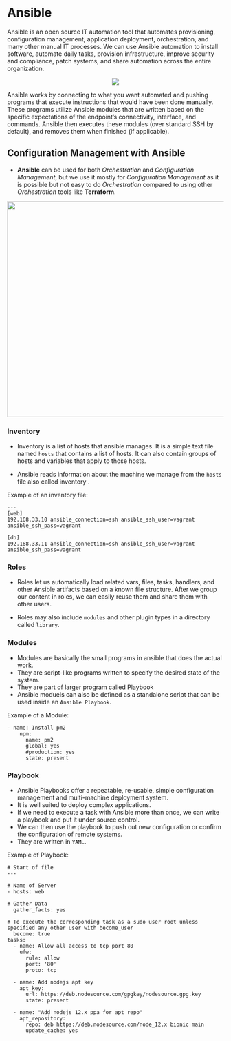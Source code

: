 

# Ansible

Ansible is an open source IT automation tool that automates provisioning, configuration management, application deployment, orchestration, and many other manual IT processes. We can use Ansible automation to install software, automate daily tasks, provision infrastructure, improve security and compliance, patch systems, and share automation across the entire organization.

<p align="center">
  <img src="https://user-images.githubusercontent.com/110366380/201702748-e429a4a5-3ea5-4def-9b9e-8a86383661ad.png">
</p>

Ansible works by connecting to what you want automated and pushing programs that execute instructions that would have been done manually. These programs utilize Ansible modules that are written based on the specific expectations of the endpoint’s connectivity, interface, and commands. Ansible then executes these modules (over standard SSH by default), and removes them when finished (if applicable).

## Configuration Management with Ansible

- **Ansible** can be used for both *Orchestration* and *Configuration Management*, but we use it mostly for *Configuration Management* as it is possible but not easy to do *Orchestration* compared to using other *Orchestration* tools like **Terraform**.

<p align="center">
  <img height=500 width=750 src="https://user-images.githubusercontent.com/110366380/201694444-ddb5beff-753e-4c8d-ae3e-d718b90ac772.png">
</p>

### Inventory
- Inventory is a list of hosts that ansible manages. It is a simple text file named `hosts` that contains a list of hosts. It can also contain groups of hosts and variables that apply to those hosts.

- Ansible reads information about the machine we manage from the `hosts` file also called inventory .

Example of an inventory file:
```
---
[web]
192.168.33.10 ansible_connection=ssh ansible_ssh_user=vagrant ansible_ssh_pass=vagrant

[db]
192.168.33.11 ansible_connection=ssh ansible_ssh_user=vagrant ansible_ssh_pass=vagrant
```
### Roles

- Roles let us automatically load related vars, files, tasks, handlers, and other Ansible artifacts based on a known file structure. After we group our content in roles, we can easily reuse them and share them with other users.

- Roles may also include `modules` and other plugin types in a directory called `library`.

### Modules

- Modules are basically the small programs in ansible that does the actual work. 
- They are script-like programs written to specify the desired state of the system.
- They are part of larger program called Playbook
- Ansible moduels can also be defined as a standalone script that can be used inside an `Ansible Playbook`.

Example of a Module:
```
- name: Install pm2
    npm:
      name: pm2
      global: yes
      #production: yes
      state: present
```

### Playbook

- Ansible Playbooks offer a repeatable, re-usable, simple configuration management and multi-machine deployment system.
- It is well suited to deploy complex applications. 
- If we need to execute a task with Ansible more than once, we can write a playbook and put it under source control. 
- We can then use the playbook to push out new configuration or confirm the configuration of remote systems.
- They are written in `YAML`.

Example of Playbook:
```
# Start of file
---

# Name of Server
- hosts: web

# Gather Data
  gather_facts: yes

# To execute the corresponding task as a sudo user root unless specified any other user with become_user
  become: true
tasks:
  - name: Allow all access to tcp port 80
    ufw:
      rule: allow
      port: '80'
      proto: tcp

  - name: Add nodejs apt key
    apt_key:
      url: https://deb.nodesource.com/gpgkey/nodesource.gpg.key
      state: present

  - name: "Add nodejs 12.x ppa for apt repo"
    apt_repository:
      repo: deb https://deb.nodesource.com/node_12.x bionic main
      update_cache: yes
```
